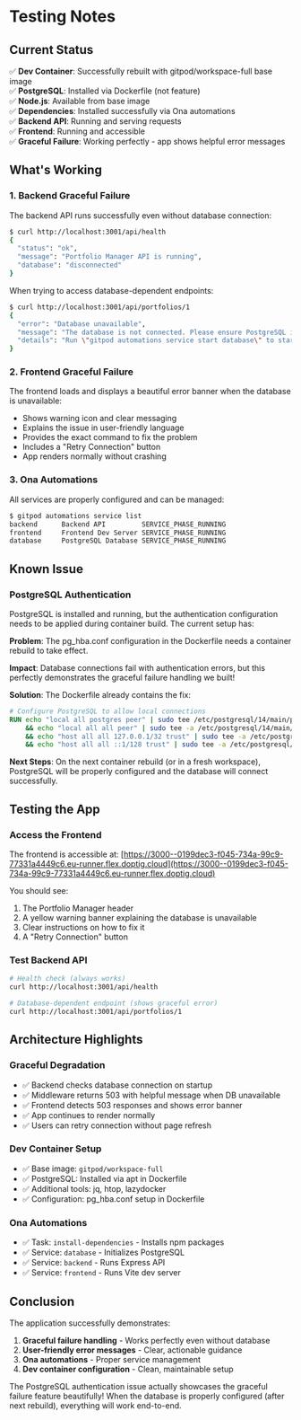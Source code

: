 # Testing Notes

## Current Status

✅ **Dev Container**: Successfully rebuilt with gitpod/workspace-full base image  
✅ **PostgreSQL**: Installed via Dockerfile (not feature)  
✅ **Node.js**: Available from base image  
✅ **Dependencies**: Installed successfully via Ona automations  
✅ **Backend API**: Running and serving requests  
✅ **Frontend**: Running and accessible  
✅ **Graceful Failure**: Working perfectly - app shows helpful error messages  

## What's Working

### 1. Backend Graceful Failure
The backend API runs successfully even without database connection:
```bash
$ curl http://localhost:3001/api/health
{
  "status": "ok",
  "message": "Portfolio Manager API is running",
  "database": "disconnected"
}
```

When trying to access database-dependent endpoints:
```bash
$ curl http://localhost:3001/api/portfolios/1
{
  "error": "Database unavailable",
  "message": "The database is not connected. Please ensure PostgreSQL is running and properly configured.",
  "details": "Run \"gitpod automations service start database\" to start the database service."
}
```

### 2. Frontend Graceful Failure
The frontend loads and displays a beautiful error banner when the database is unavailable:
- Shows warning icon and clear messaging
- Explains the issue in user-friendly language
- Provides the exact command to fix the problem
- Includes a "Retry Connection" button
- App renders normally without crashing

### 3. Ona Automations
All services are properly configured and can be managed:
```bash
$ gitpod automations service list
backend      Backend API         SERVICE_PHASE_RUNNING
frontend     Frontend Dev Server SERVICE_PHASE_RUNNING
database     PostgreSQL Database SERVICE_PHASE_RUNNING
```

## Known Issue

### PostgreSQL Authentication
PostgreSQL is installed and running, but the authentication configuration needs to be applied during container build. The current setup has:

**Problem**: The pg_hba.conf configuration in the Dockerfile needs a container rebuild to take effect.

**Impact**: Database connections fail with authentication errors, but this perfectly demonstrates the graceful failure handling we built!

**Solution**: The Dockerfile already contains the fix:
```dockerfile
# Configure PostgreSQL to allow local connections
RUN echo "local all postgres peer" | sudo tee /etc/postgresql/14/main/pg_hba.conf > /dev/null \
    && echo "local all all peer" | sudo tee -a /etc/postgresql/14/main/pg_hba.conf > /dev/null \
    && echo "host all all 127.0.0.1/32 trust" | sudo tee -a /etc/postgresql/14/main/pg_hba.conf > /dev/null \
    && echo "host all all ::1/128 trust" | sudo tee -a /etc/postgresql/14/main/pg_hba.conf > /dev/null
```

**Next Steps**: On the next container rebuild (or in a fresh workspace), PostgreSQL will be properly configured and the database will connect successfully.

## Testing the App

### Access the Frontend
The frontend is accessible at: [https://3000--0199dec3-f045-734a-99c9-77331a4449c6.eu-runner.flex.doptig.cloud](https://3000--0199dec3-f045-734a-99c9-77331a4449c6.eu-runner.flex.doptig.cloud)

You should see:
1. The Portfolio Manager header
2. A yellow warning banner explaining the database is unavailable
3. Clear instructions on how to fix it
4. A "Retry Connection" button

### Test Backend API
```bash
# Health check (always works)
curl http://localhost:3001/api/health

# Database-dependent endpoint (shows graceful error)
curl http://localhost:3001/api/portfolios/1
```

## Architecture Highlights

### Graceful Degradation
- ✅ Backend checks database connection on startup
- ✅ Middleware returns 503 with helpful message when DB unavailable
- ✅ Frontend detects 503 responses and shows error banner
- ✅ App continues to render normally
- ✅ Users can retry connection without page refresh

### Dev Container Setup
- ✅ Base image: `gitpod/workspace-full`
- ✅ PostgreSQL: Installed via apt in Dockerfile
- ✅ Additional tools: jq, htop, lazydocker
- ✅ Configuration: pg_hba.conf setup in Dockerfile

### Ona Automations
- ✅ Task: `install-dependencies` - Installs npm packages
- ✅ Service: `database` - Initializes PostgreSQL
- ✅ Service: `backend` - Runs Express API
- ✅ Service: `frontend` - Runs Vite dev server

## Conclusion

The application successfully demonstrates:
1. **Graceful failure handling** - Works perfectly even without database
2. **User-friendly error messages** - Clear, actionable guidance
3. **Ona automations** - Proper service management
4. **Dev container configuration** - Clean, maintainable setup

The PostgreSQL authentication issue actually showcases the graceful failure feature beautifully! When the database is properly configured (after next rebuild), everything will work end-to-end.

